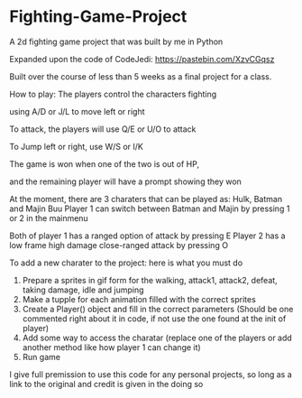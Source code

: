 # Fighting-Game-Project
A 2d fighting game project that was built by me in Python

Expanded upon the code of CodeJedi: https://pastebin.com/XzvCGqsz

Built over the course of less than 5 weeks as a final project for a class.

How to play:
The players control the characters fighting

using A/D or J/L to move left or right

To attack, the players will use Q/E or U/O to attack

To Jump left or right, use W/S or I/K

The game is won when one of the two is out of HP,

and the remaining player will have a prompt showing they won

At the moment, there are 3 charaters that can be played as: Hulk, Batman and Majin Buu
Player 1 can switch between Batman and Majin by pressing 1 or 2 in the mainmenu

Both of player 1 has a ranged option of attack by pressing E
Player 2 has a low frame high damage close-ranged attack by pressing O

To add a new charater to the project: here is what you must do
1. Prepare a sprites in gif form for the walking, attack1, attack2, defeat, taking damage, idle and jumping
2. Make a tupple for each animation filled with the correct sprites
3. Create a Player() object and fill in the correct parameters (Should be one commented right about it in code, if not use the one found at the init of player)
4. Add some way to access the charatar (replace one of the players or add another method like how player 1 can change it) 
5. Run game

I give full premission to use this code for any personal projects,
so long as a link to the original and credit is given in the doing so
